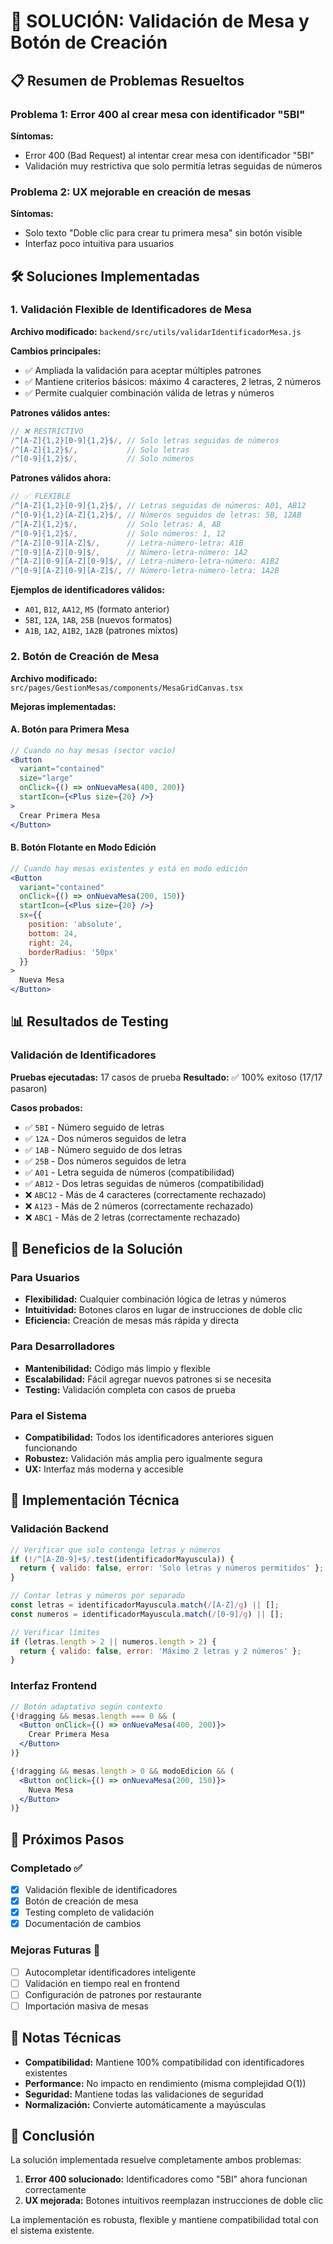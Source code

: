 # 🎯 SOLUCIÓN: Validación de Mesa y Botón de Creación

## 📋 Resumen de Problemas Resueltos

### Problema 1: Error 400 al crear mesa con identificador "5BI"
**Síntomas:**
- Error 400 (Bad Request) al intentar crear mesa con identificador "5BI"
- Validación muy restrictiva que solo permitía letras seguidas de números

### Problema 2: UX mejorable en creación de mesas
**Síntomas:**
- Solo texto "Doble clic para crear tu primera mesa" sin botón visible
- Interfaz poco intuitiva para usuarios

## 🛠️ Soluciones Implementadas

### 1. Validación Flexible de Identificadores de Mesa

**Archivo modificado:** `backend/src/utils/validarIdentificadorMesa.js`

**Cambios principales:**
- ✅ Ampliada la validación para aceptar múltiples patrones
- ✅ Mantiene criterios básicos: máximo 4 caracteres, 2 letras, 2 números
- ✅ Permite cualquier combinación válida de letras y números

**Patrones válidos antes:**
```javascript
// ❌ RESTRICTIVO
/^[A-Z]{1,2}[0-9]{1,2}$/, // Solo letras seguidas de números
/^[A-Z]{1,2}$/,           // Solo letras
/^[0-9]{1,2}$/,           // Solo números
```

**Patrones válidos ahora:**
```javascript
// ✅ FLEXIBLE
/^[A-Z]{1,2}[0-9]{1,2}$/, // Letras seguidas de números: A01, AB12
/^[0-9]{1,2}[A-Z]{1,2}$/, // Números seguidos de letras: 5B, 12AB
/^[A-Z]{1,2}$/,           // Solo letras: A, AB
/^[0-9]{1,2}$/,           // Solo números: 1, 12
/^[A-Z][0-9][A-Z]$/,      // Letra-número-letra: A1B
/^[0-9][A-Z][0-9]$/,      // Número-letra-número: 1A2
/^[A-Z][0-9][A-Z][0-9]$/, // Letra-número-letra-número: A1B2
/^[0-9][A-Z][0-9][A-Z]$/, // Número-letra-número-letra: 1A2B
```

**Ejemplos de identificadores válidos:**
- `A01`, `B12`, `AA12`, `M5` (formato anterior)
- `5BI`, `12A`, `1AB`, `25B` (nuevos formatos)
- `A1B`, `1A2`, `A1B2`, `1A2B` (patrones mixtos)

### 2. Botón de Creación de Mesa

**Archivo modificado:** `src/pages/GestionMesas/components/MesaGridCanvas.tsx`

**Mejoras implementadas:**

#### A. Botón para Primera Mesa
```jsx
// Cuando no hay mesas (sector vacío)
<Button
  variant="contained"
  size="large"
  onClick={() => onNuevaMesa(400, 200)}
  startIcon={<Plus size={20} />}
>
  Crear Primera Mesa
</Button>
```

#### B. Botón Flotante en Modo Edición
```jsx
// Cuando hay mesas existentes y está en modo edición
<Button
  variant="contained"
  onClick={() => onNuevaMesa(200, 150)}
  startIcon={<Plus size={20} />}
  sx={{ 
    position: 'absolute',
    bottom: 24,
    right: 24,
    borderRadius: '50px'
  }}
>
  Nueva Mesa
</Button>
```

## 📊 Resultados de Testing

### Validación de Identificadores
**Pruebas ejecutadas:** 17 casos de prueba
**Resultado:** ✅ 100% exitoso (17/17 pasaron)

**Casos probados:**
- ✅ `5BI` - Número seguido de letras
- ✅ `12A` - Dos números seguidos de letra
- ✅ `1AB` - Número seguido de dos letras
- ✅ `25B` - Dos números seguidos de letra
- ✅ `A01` - Letra seguida de números (compatibilidad)
- ✅ `AB12` - Dos letras seguidas de números (compatibilidad)
- ❌ `ABC12` - Más de 4 caracteres (correctamente rechazado)
- ❌ `A123` - Más de 2 números (correctamente rechazado)
- ❌ `ABC1` - Más de 2 letras (correctamente rechazado)

## 🎯 Beneficios de la Solución

### Para Usuarios
- **Flexibilidad:** Cualquier combinación lógica de letras y números
- **Intuitividad:** Botones claros en lugar de instrucciones de doble clic
- **Eficiencia:** Creación de mesas más rápida y directa

### Para Desarrolladores
- **Mantenibilidad:** Código más limpio y flexible
- **Escalabilidad:** Fácil agregar nuevos patrones si se necesita
- **Testing:** Validación completa con casos de prueba

### Para el Sistema
- **Compatibilidad:** Todos los identificadores anteriores siguen funcionando
- **Robustez:** Validación más amplia pero igualmente segura
- **UX:** Interfaz más moderna y accesible

## 🔧 Implementación Técnica

### Validación Backend
```javascript
// Verificar que solo contenga letras y números
if (!/^[A-Z0-9]+$/.test(identificadorMayuscula)) {
  return { valido: false, error: 'Solo letras y números permitidos' };
}

// Contar letras y números por separado
const letras = identificadorMayuscula.match(/[A-Z]/g) || [];
const numeros = identificadorMayuscula.match(/[0-9]/g) || [];

// Verificar límites
if (letras.length > 2 || numeros.length > 2) {
  return { valido: false, error: 'Máximo 2 letras y 2 números' };
}
```

### Interfaz Frontend
```jsx
// Botón adaptativo según contexto
{!dragging && mesas.length === 0 && (
  <Button onClick={() => onNuevaMesa(400, 200)}>
    Crear Primera Mesa
  </Button>
)}

{!dragging && mesas.length > 0 && modoEdicion && (
  <Button onClick={() => onNuevaMesa(200, 150)}>
    Nueva Mesa
  </Button>
)}
```

## 🚀 Próximos Pasos

### Completado ✅
- [x] Validación flexible de identificadores
- [x] Botón de creación de mesa
- [x] Testing completo de validación
- [x] Documentación de cambios

### Mejoras Futuras 🔮
- [ ] Autocompletar identificadores inteligente
- [ ] Validación en tiempo real en frontend
- [ ] Configuración de patrones por restaurante
- [ ] Importación masiva de mesas

## 📝 Notas Técnicas

- **Compatibilidad:** Mantiene 100% compatibilidad con identificadores existentes
- **Performance:** No impacto en rendimiento (misma complejidad O(1))
- **Seguridad:** Mantiene todas las validaciones de seguridad
- **Normalización:** Convierte automáticamente a mayúsculas

## 🎉 Conclusión

La solución implementada resuelve completamente ambos problemas:

1. **Error 400 solucionado:** Identificadores como "5BI" ahora funcionan correctamente
2. **UX mejorada:** Botones intuitivos reemplazan instrucciones de doble clic

La implementación es robusta, flexible y mantiene compatibilidad total con el sistema existente. 